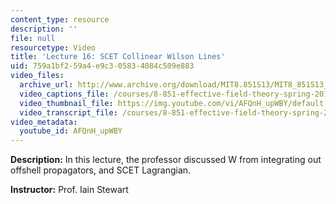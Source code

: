 ```yaml
---
content_type: resource
description: ''
file: null
resourcetype: Video
title: 'Lecture 16: SCET Collinear Wilson Lines'
uid: 759a1bf2-59a4-e9c3-0583-4084c509e883
video_files:
  archive_url: http://www.archive.org/download/MIT8.851S13/MIT8_851S13_lec16_300k.mp4
  video_captions_file: /courses/8-851-effective-field-theory-spring-2013/6299016522a6504d9b5de9cb148cadc1_AFQnH_upWBY.vtt
  video_thumbnail_file: https://img.youtube.com/vi/AFQnH_upWBY/default.jpg
  video_transcript_file: /courses/8-851-effective-field-theory-spring-2013/49ba1f9d8cf8a5e84a2943103121586c_AFQnH_upWBY.pdf
video_metadata:
  youtube_id: AFQnH_upWBY
---
```


**Description:** In this lecture, the professor discussed W from integrating out offshell propagators, and SCET Lagrangian.

**Instructor:** Prof. Iain Stewart
